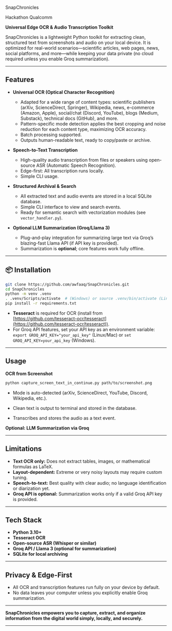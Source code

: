SnapChronicles

Hackathon Qualcomm

**Universal Edge OCR & Audio Transcription Toolkit**

SnapChronicles is a lightweight Python toolkit for extracting clean, structured text from screenshots and audio on your local device. It is optimized for real-world scenarios—scientific articles, web pages, news, social platforms, and more—while keeping your data private (no cloud required unless you enable Groq summarization).

---

## Features

* **Universal OCR (Optical Character Recognition)**

  * Adapted for a wide range of content types: scientific publishers (arXiv, ScienceDirect, Springer), Wikipedia, news, e-commerce (Amazon, Apple), social/chat (Discord, YouTube), blogs (Medium, Substack), technical docs (GitHub), and more.
  * Pattern-specific mode detection applies the best cropping and noise reduction for each content type, maximizing OCR accuracy.
  * Batch processing supported.
  * Outputs human-readable text, ready to copy/paste or archive.

* **Speech-to-Text Transcription**

  * High-quality audio transcription from files or speakers using open-source ASR (Automatic Speech Recognition).
  * Edge-first: All transcription runs locally.
  * Simple CLI usage.

* **Structured Archival & Search**

  * All extracted text and audio events are stored in a local SQLite database.
  * Simple CLI interface to view and search events.
  * Ready for semantic search with vectorization modules (see `vector_handler.py`).

* **Optional LLM Summarization (Groq/Llama 3)**

  * Plug-and-play integration for summarizing large text via Groq’s blazing-fast Llama API (if API key is provided).
  * Summarization is **optional**; core features work fully offline.

---

## 📦 Installation

```bash
git clone https://github.com/awfaaq/SnapChronicles.git
cd SnapChronicles
python -m venv .venv
. .venv/Scripts/activate  # (Windows) or source .venv/bin/activate (Linux/Mac)
pip install -r requirements.txt
```

* **Tesseract** is required for OCR (install from [https://github.com/tesseract-ocr/tesseract](https://github.com/tesseract-ocr/tesseract)).
* For Groq API features, set your API key as an environment variable:
  `export GROQ_API_KEY="your_api_key"` (Linux/Mac) or `set GROQ_API_KEY=your_api_key` (Windows).

---

## Usage

**OCR from Screenshot**

```bash
python capture_screen_text_in_continue.py path/to/screenshot.png
```

* Mode is auto-detected (arXiv, ScienceDirect, YouTube, Discord, Wikipedia, etc.).

* Clean text is output to terminal and stored in the database.

* Transcribes and stores the audio as a text event.

**Optional: LLM Summarization via Groq**

---

## Limitations

* **Text OCR only:** Does not extract tables, images, or mathematical formulas as LaTeX.
* **Layout-dependent:** Extreme or very noisy layouts may require custom tuning.
* **Speech-to-text:** Best quality with clear audio; no language identification or diarization yet.
* **Groq API is optional:** Summarization works only if a valid Groq API key is provided.

---

## Tech Stack

* **Python 3.10+**
* **Tesseract OCR**
* **Open-source ASR (Whisper or similar)**
* **Groq API / Llama 3 (optional for summarization)**
* **SQLite for local archiving**

---

## Privacy & Edge-First

* All OCR and transcription features run fully on your device by default.
* No data leaves your computer unless you explicitly enable Groq summarization.

---

**SnapChronicles empowers you to capture, extract, and organize information from the digital world simply, locally, and securely.**

---



